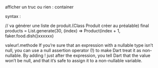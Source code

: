 afficher un truc ou rien : container

syntax :

// va générer une liste de produit.(Class Produit créer au préalable)
final products = List<Product>.generate(30, (index) => Product(index + 1, faker.food.dish()xxxxxx)

valeur!.methode
If you’re sure that an expression with a nullable type isn’t null, you can use a null assertion operator (!) to make Dart treat it as non-nullable. By adding ! just after the expression, you tell Dart that the value won’t be null, and that it’s safe to assign it to a non-nullable variable.

